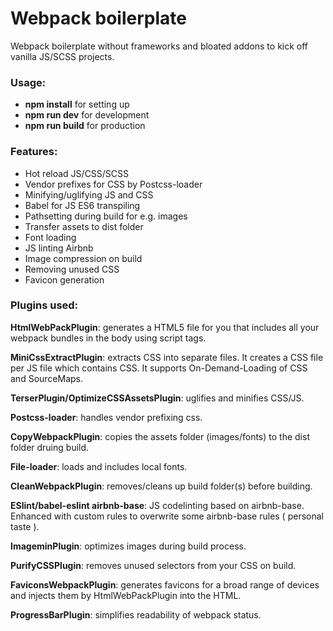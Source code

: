 # Webpack boilerplate

Webpack boilerplate without frameworks and bloated addons to kick off vanilla JS/SCSS projects.

### Usage:

- **npm install** for setting up
- **npm run dev** for development
- **npm run build** for production

### Features:

- Hot reload JS/CSS/SCSS
- Vendor prefixes for CSS by Postcss-loader
- Minifying/uglifying JS and CSS
- Babel for JS ES6 transpiling
- Pathsetting during build for e.g. images
- Transfer assets to dist folder
- Font loading
- JS linting Airbnb
- Image compression on build
- Removing unused CSS
- Favicon generation

### Plugins used:

**HtmlWebPackPlugin**: generates a HTML5 file for you that includes all your webpack bundles in the body using script tags.

**MiniCssExtractPlugin**: extracts CSS into separate files. It creates a CSS file per JS file which contains CSS. It supports On-Demand-Loading of CSS and SourceMaps.

**TerserPlugin/OptimizeCSSAssetsPlugin**: uglifies and minifies CSS/JS.

**Postcss-loader**: handles vendor prefixing css.

**CopyWebpackPlugin**: copies the assets folder (images/fonts) to the dist folder druing build.

**File-loader**: loads and includes local fonts.

**CleanWebpackPlugin**: removes/cleans up build folder(s) before building.

**ESlint/babel-eslint airbnb-base**: JS codelinting based on airbnb-base. Enhanced with custom rules to overwrite some airbnb-base rules ( personal taste ).

**ImageminPlugin**: optimizes images during build process.

**PurifyCSSPlugin**: removes unused selectors from your CSS on build.

**FaviconsWebpackPlugin**: generates favicons for a broad range of devices and injects them by HtmlWebPackPlugin into the HTML.

**ProgressBarPlugin**: simplifies readability of webpack status.
